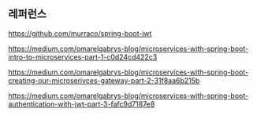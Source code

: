 ## 레퍼런스 ##

https://github.com/murraco/spring-boot-jwt

https://medium.com/omarelgabrys-blog/microservices-with-spring-boot-intro-to-microservices-part-1-c0d24cd422c3

https://medium.com/omarelgabrys-blog/microservices-with-spring-boot-creating-our-microserivces-gateway-part-2-31f8aa6b215b

https://medium.com/omarelgabrys-blog/microservices-with-spring-boot-authentication-with-jwt-part-3-fafc9d7187e8
